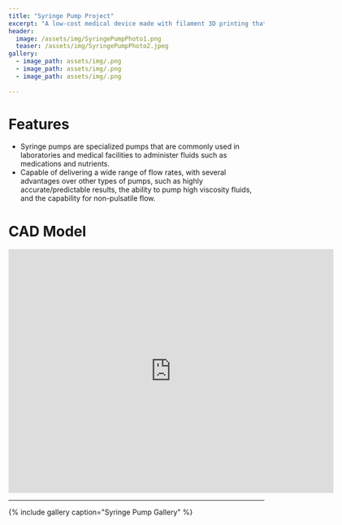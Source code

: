 ```yaml
---
title: "Syringe Pump Project"
excerpt: "A low-cost medical device made with filament 3D printing that allows for precise control over flow rate"
header:
  image: /assets/img/SyringePumpPhoto1.png
  teaser: /assets/img/SyringePumpPhoto2.jpeg
gallery:
  - image_path: assets/img/.png
  - image_path: assets/img/.png
  - image_path: assets/img/.png
   
---
```


# Features

* Syringe pumps are specialized pumps that are commonly used in laboratories and medical facilities to administer fluids such as medications and nutrients.
* Capable of delivering a wide range of flow rates, with several advantages over other types of pumps, such as highly accurate/predictable results, the ability to pump high viscosity fluids, and the capability for non-pulsatile flow.

# CAD Model
<iframe src="https://vanderbilt643.autodesk360.com/shares/public/SH512d4QTec90decfa6e30e580610129e8c1?mode=embed" width="640" height="480" allowfullscreen="true" webkitallowfullscreen="true" mozallowfullscreen="true"  frameborder="0"></iframe>

---

{% include gallery caption="Syringe Pump Gallery" %}
